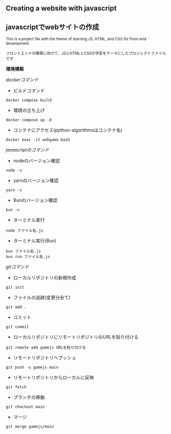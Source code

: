 ## Creating a website with javascript
## javascriptでwebサイトの作成

<sub> This is a project file with the theme of learning JS, HTML, and CSS for front-end development. </sub>

<sub> フロントエンドの開発に向けて、JSとHTMLとCSSの学習をテーマにしたプロジェクトファイルです </sub>

**環境構築**

*dockerコマンド*

* ビルドコマンド
```
docker compose build
```
* 環境の立ち上げ
```
docker compose up -d
```
* コンテナにアクセス(python-algorithmsはコンテナ名)
```
docker exec -it webgame bash
```

*javascriptのコマンド*

* nodeのバージョン確認
```
node -v
```

* yarnのバージョン確認
```
yarn -v
```

* Bunのバージョン確認
```
bun -v
```

* ターミナル実行
```
node ファイル名.js
```

* ターミナル実行(Bun)
```
bun ファイル名.js
bun run ファイル名.js
```


*gitコマンド*

* ローカルリポジトリの新規作成
```
git init
```

* ファイルの追跡(変更分全て)
```
git add .
```

* コミット
```
git commit
```

* ローカルリポジトリにリモートリポジトリのURLを貼り付ける
```
git remote add gamejs URLを貼り付ける
```

* リモートリポジトリへプッシュ
```
git push -u gamejs main
```

* リモートリポジトリからローカルに反映
```
git fetch
```

* ブランチの移動
```
git checkout main
```

* マージ
```
git merge gamejs/main
```